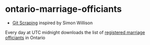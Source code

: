 # ontario-marriage-officiants

- [Git Scraping](https://simonwillison.net/2020/Oct/9/git-scraping/) inspired by Simon Willison

Every day at UTC midnight downloads the list of [registered marriage officiants](https://data.ontario.ca/dataset/38ddc983-1bf0-4bee-ad18-07dac8cfe884/resource/e010f610-c3d6-4f88-849b-6f8c11e98d9c/) in Ontario

